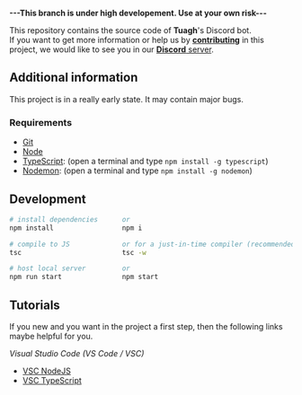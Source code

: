 
**---This branch is under high developement. Use at your own risk---**

This repository contains the source code of **Tuagh**'s Discord bot.<br>
If you want to get more information or help us by **[contributing](#development)** in this project, we would like to see you in our [**Discord** server](https://discord.gg/b6GXVuT).

## Additional information

This project is in a really early state. It may contain major bugs.

### Requirements

- [Git](https://git-scm.com/)
- [Node](https://nodejs.org/en/)
- [TypeScript](https://www.typescriptlang.org/index.html#download-links): (open a terminal and type `npm install -g typescript`)
- [Nodemon](https://nodemon.io/): (open a terminal and type `npm install -g nodemon`)

## Development

```bash
# install dependencies      or
npm install                 npm i

# compile to JS             or for a just-in-time compiler (recommended)
tsc                         tsc -w

# host local server         or
npm run start               npm start
```

## Tutorials
If you new and you want in the project a first step, then the following links maybe helpful for you.

*Visual Studio Code (VS Code / VSC)*
- [VSC NodeJS](https://code.visualstudio.com/docs/nodejs/nodejs-tutorial)
- [VSC TypeScript](https://code.visualstudio.com/docs/typescript/typescript-tutorial)
